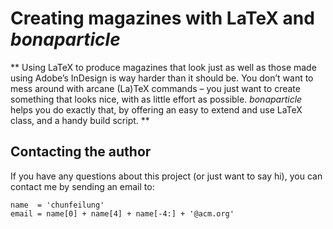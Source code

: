 # Creating magazines with LaTeX and _bonaparticle_

**
Using LaTeX to produce magazines that look just as well as those made using Adobe’s InDesign is way harder than it should be. You don’t want to mess around with arcane (La)TeX commands – you just want to create something that looks  nice, with as little effort as possible. _bonaparticle_ helps you do exactly that, by offering an easy to extend and use LaTeX class, and a handy build script.
**

## Contacting the author
If you have any questions about this project (or just want to say hi), you can contact me by sending an email to:

    name  = 'chunfeilung'
    email = name[0] + name[4] + name[-4:] + '@acm.org'
